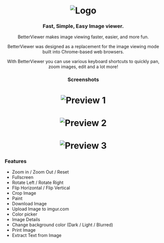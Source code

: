 <h1 align="center">
    <img src="https://user-images.githubusercontent.com/12462188/141027406-7d2fecc5-0a4c-4389-adac-5cf9f7f317f3.png" alt="Logo">
</h1>

<h3 align="center">
    Fast, Simple, Easy Image viewer.
</h3>

<p align="center">BetterViewer makes image viewing faster, easier, and more fun.</p>

<p align="center">BetterViewer was designed as a replacement for the image viewing mode built into Chrome-based web browsers.</p>

<p align="center">With BetterViewer you can use various keyboard shortcuts to quickly pan, zoom images, edit and a lot more!</p>

<h3 align="center">
   Screenshots
</h3>

<h1 align="center">
    <img src="https://user-images.githubusercontent.com/12462188/141027643-e478175a-6c4f-41ec-b9dd-c0c8b754f703.png" alt="Preview 1">
</h1>

<h1 align="center">
    <img src="https://user-images.githubusercontent.com/12462188/141027869-8c955f5b-241b-4155-811c-4fde4f456fa6.png" alt="Preview 2">
</h1>

<h1 align="center">
  <img src="https://user-images.githubusercontent.com/12462188/141028090-4edbe30e-284a-4ce4-b1fc-e2a41f6f7bdf.png" alt="Preview 3">
</h1>

### Features

- Zoom in / Zoom Out / Reset
- Fullscreen
- Rotate Left / Rotate Right
- Flip Horizontal / Flip Vertical
- Crop Image
- Paint
- Download Image
- Upload Image to imgur.com
- Color picker
- Image Details
- Change background color (Dark / Light / Blurred)
- Print Image
- Extract Text from Image

